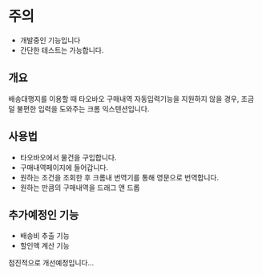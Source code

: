 # 주의
- 개발중인 기능입니다
- 간단한 테스트는 가능합니다.


## 개요
배송대행지를 이용할 때 타오바오 구매내역 자동입력기능을 지원하지 않을 경우, 조금 덜 불편한 입력을 도와주는 크롬 익스텐션입니다.

## 사용법
- 타오바오에서 물건을 구입합니다.
- 구매내역페이지에 들어갑니다.
- 원하는 조건을 조회한 후 크롬내 번역기를 통해 영문으로 번역합니다.
- 원하는 만큼의 구매내역을 드래그 앤 드롭


## 추가예정인 기능
- 배송비 추출 기능
- 할인액 계산 기능


점진적으로 개선예정입니다...

